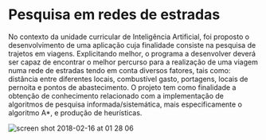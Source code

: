# Pesquisa em redes de estradas

No contexto da unidade curricular de Inteligência Artificial, foi proposto o desenvolvimento de uma aplicação cuja finalidade consiste na pesquisa de trajetos em viagens. Explicitando melhor, o programa a desenvolver deverá ser capaz de encontrar o melhor percurso para a realização de uma viagem numa rede de estradas tendo em conta diversos fatores, tais como: distância entre diferentes locais, combustível gasto, portagens, locais de pernoita e pontos de abastecimento. O projeto tem como finalidade a obtenção de conhecimento relacionado com a implementação de algoritmos de pesquisa informada/sistemática, mais especificamente o algoritmo A*, e produção de heurísticas.

![screen shot 2018-02-16 at 01 28 06](https://user-images.githubusercontent.com/15158927/36289609-b8da48c4-12b8-11e8-8854-02da90c4b4e9.jpg)
